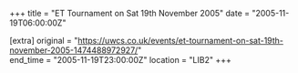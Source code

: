 +++
title = "ET Tournament on Sat 19th November 2005"
date = "2005-11-19T06:00:00Z"

[extra]
original = "https://uwcs.co.uk/events/et-tournament-on-sat-19th-november-2005-1474488972927/"    
end_time = "2005-11-19T23:00:00Z"
location = "LIB2"
+++



